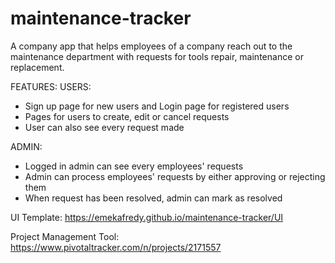 # maintenance-tracker

A company app that helps employees of a company reach out to the maintenance department with requests for tools repair, maintenance or replacement.

FEATURES:
USERS:
- Sign up page for new users and Login page for registered users
- Pages for users to create, edit or cancel requests
- User can also see every request made

ADMIN:
- Logged in admin can see every employees' requests
- Admin can process employees' requests by either approving or rejecting them
- When request has been resolved, admin can mark as resolved


UI Template: https://emekafredy.github.io/maintenance-tracker/UI

Project Management Tool: https://www.pivotaltracker.com/n/projects/2171557